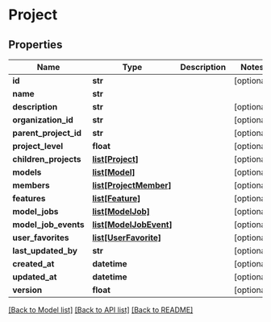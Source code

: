# Project

## Properties
Name | Type | Description | Notes
------------ | ------------- | ------------- | -------------
**id** | **str** |  | [optional] 
**name** | **str** |  | 
**description** | **str** |  | [optional] 
**organization_id** | **str** |  | [optional] 
**parent_project_id** | **str** |  | [optional] 
**project_level** | **float** |  | [optional] 
**children_projects** | [**list[Project]**](Project.md) |  | [optional] 
**models** | [**list[Model]**](Model.md) |  | [optional] 
**members** | [**list[ProjectMember]**](ProjectMember.md) |  | [optional] 
**features** | [**list[Feature]**](Feature.md) |  | [optional] 
**model_jobs** | [**list[ModelJob]**](ModelJob.md) |  | [optional] 
**model_job_events** | [**list[ModelJobEvent]**](ModelJobEvent.md) |  | [optional] 
**user_favorites** | [**list[UserFavorite]**](UserFavorite.md) |  | [optional] 
**last_updated_by** | **str** |  | [optional] 
**created_at** | **datetime** |  | [optional] 
**updated_at** | **datetime** |  | [optional] 
**version** | **float** |  | [optional] 

[[Back to Model list]](../README.md#documentation-for-models) [[Back to API list]](../README.md#documentation-for-api-endpoints) [[Back to README]](../README.md)

